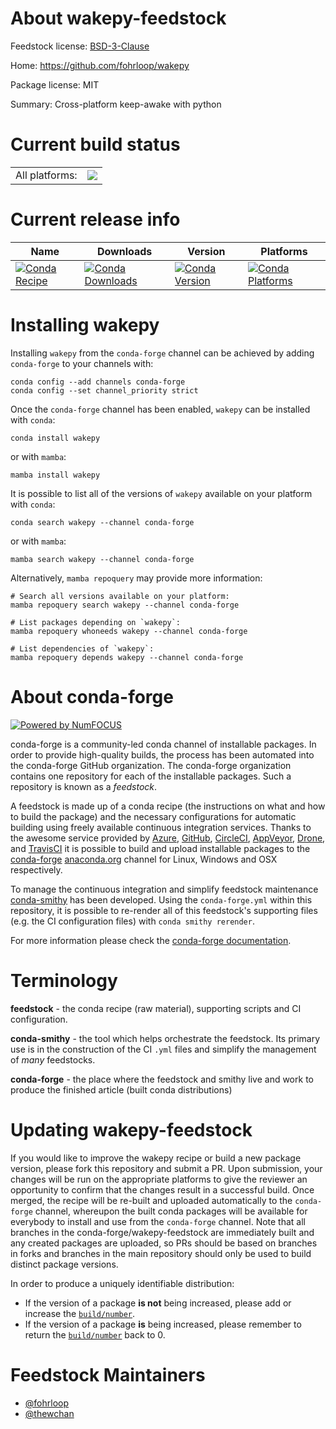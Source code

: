 About wakepy-feedstock
======================

Feedstock license: [BSD-3-Clause](https://github.com/conda-forge/wakepy-feedstock/blob/main/LICENSE.txt)

Home: https://github.com/fohrloop/wakepy

Package license: MIT

Summary: Cross-platform keep-awake with python

Current build status
====================


<table><tr><td>All platforms:</td>
    <td>
      <a href="https://dev.azure.com/conda-forge/feedstock-builds/_build/latest?definitionId=23050&branchName=main">
        <img src="https://dev.azure.com/conda-forge/feedstock-builds/_apis/build/status/wakepy-feedstock?branchName=main">
      </a>
    </td>
  </tr>
</table>

Current release info
====================

| Name | Downloads | Version | Platforms |
| --- | --- | --- | --- |
| [![Conda Recipe](https://img.shields.io/badge/recipe-wakepy-green.svg)](https://anaconda.org/conda-forge/wakepy) | [![Conda Downloads](https://img.shields.io/conda/dn/conda-forge/wakepy.svg)](https://anaconda.org/conda-forge/wakepy) | [![Conda Version](https://img.shields.io/conda/vn/conda-forge/wakepy.svg)](https://anaconda.org/conda-forge/wakepy) | [![Conda Platforms](https://img.shields.io/conda/pn/conda-forge/wakepy.svg)](https://anaconda.org/conda-forge/wakepy) |

Installing wakepy
=================

Installing `wakepy` from the `conda-forge` channel can be achieved by adding `conda-forge` to your channels with:

```
conda config --add channels conda-forge
conda config --set channel_priority strict
```

Once the `conda-forge` channel has been enabled, `wakepy` can be installed with `conda`:

```
conda install wakepy
```

or with `mamba`:

```
mamba install wakepy
```

It is possible to list all of the versions of `wakepy` available on your platform with `conda`:

```
conda search wakepy --channel conda-forge
```

or with `mamba`:

```
mamba search wakepy --channel conda-forge
```

Alternatively, `mamba repoquery` may provide more information:

```
# Search all versions available on your platform:
mamba repoquery search wakepy --channel conda-forge

# List packages depending on `wakepy`:
mamba repoquery whoneeds wakepy --channel conda-forge

# List dependencies of `wakepy`:
mamba repoquery depends wakepy --channel conda-forge
```


About conda-forge
=================

[![Powered by
NumFOCUS](https://img.shields.io/badge/powered%20by-NumFOCUS-orange.svg?style=flat&colorA=E1523D&colorB=007D8A)](https://numfocus.org)

conda-forge is a community-led conda channel of installable packages.
In order to provide high-quality builds, the process has been automated into the
conda-forge GitHub organization. The conda-forge organization contains one repository
for each of the installable packages. Such a repository is known as a *feedstock*.

A feedstock is made up of a conda recipe (the instructions on what and how to build
the package) and the necessary configurations for automatic building using freely
available continuous integration services. Thanks to the awesome service provided by
[Azure](https://azure.microsoft.com/en-us/services/devops/), [GitHub](https://github.com/),
[CircleCI](https://circleci.com/), [AppVeyor](https://www.appveyor.com/),
[Drone](https://cloud.drone.io/welcome), and [TravisCI](https://travis-ci.com/)
it is possible to build and upload installable packages to the
[conda-forge](https://anaconda.org/conda-forge) [anaconda.org](https://anaconda.org/)
channel for Linux, Windows and OSX respectively.

To manage the continuous integration and simplify feedstock maintenance
[conda-smithy](https://github.com/conda-forge/conda-smithy) has been developed.
Using the ``conda-forge.yml`` within this repository, it is possible to re-render all of
this feedstock's supporting files (e.g. the CI configuration files) with ``conda smithy rerender``.

For more information please check the [conda-forge documentation](https://conda-forge.org/docs/).

Terminology
===========

**feedstock** - the conda recipe (raw material), supporting scripts and CI configuration.

**conda-smithy** - the tool which helps orchestrate the feedstock.
                   Its primary use is in the construction of the CI ``.yml`` files
                   and simplify the management of *many* feedstocks.

**conda-forge** - the place where the feedstock and smithy live and work to
                  produce the finished article (built conda distributions)


Updating wakepy-feedstock
=========================

If you would like to improve the wakepy recipe or build a new
package version, please fork this repository and submit a PR. Upon submission,
your changes will be run on the appropriate platforms to give the reviewer an
opportunity to confirm that the changes result in a successful build. Once
merged, the recipe will be re-built and uploaded automatically to the
`conda-forge` channel, whereupon the built conda packages will be available for
everybody to install and use from the `conda-forge` channel.
Note that all branches in the conda-forge/wakepy-feedstock are
immediately built and any created packages are uploaded, so PRs should be based
on branches in forks and branches in the main repository should only be used to
build distinct package versions.

In order to produce a uniquely identifiable distribution:
 * If the version of a package **is not** being increased, please add or increase
   the [``build/number``](https://docs.conda.io/projects/conda-build/en/latest/resources/define-metadata.html#build-number-and-string).
 * If the version of a package **is** being increased, please remember to return
   the [``build/number``](https://docs.conda.io/projects/conda-build/en/latest/resources/define-metadata.html#build-number-and-string)
   back to 0.

Feedstock Maintainers
=====================

* [@fohrloop](https://github.com/fohrloop/)
* [@thewchan](https://github.com/thewchan/)

